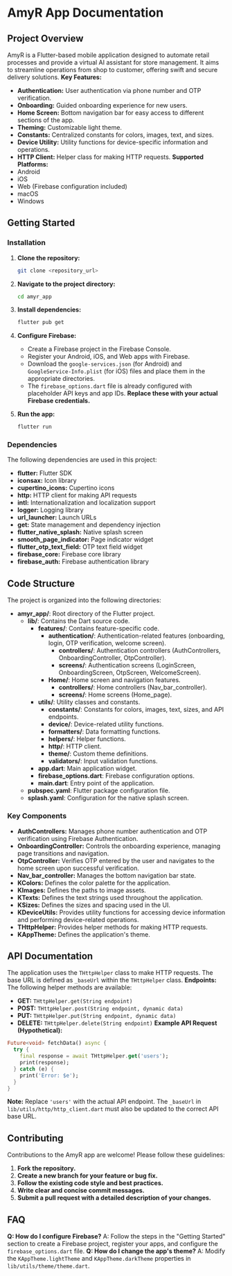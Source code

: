 # AmyR App Documentation
## Project Overview
AmyR is a Flutter-based mobile application designed to automate retail processes and provide a virtual AI assistant for store management. It aims to streamline operations from shop to customer, offering swift and secure delivery solutions.
**Key Features:**
*   **Authentication:** User authentication via phone number and OTP verification.
*   **Onboarding:** Guided onboarding experience for new users.
*   **Home Screen:** Bottom navigation bar for easy access to different sections of the app.
*   **Theming:** Customizable light theme.
*   **Constants:** Centralized constants for colors, images, text, and sizes.
*   **Device Utility:** Utility functions for device-specific information and operations.
*   **HTTP Client:** Helper class for making HTTP requests.
**Supported Platforms:**
*   Android
*   iOS
*   Web (Firebase configuration included)
*   macOS
*   Windows
## Getting Started
### Installation
1.  **Clone the repository:**
    ```bash
    git clone <repository_url>
    ```
    
2.  **Navigate to the project directory:**
    ```bash
    cd amyr_app
    ```
    
3.  **Install dependencies:**
    ```bash
    flutter pub get
    ```
    
4.  **Configure Firebase:**
    *   Create a Firebase project in the Firebase Console.
    *   Register your Android, iOS, and Web apps with Firebase.
    *   Download the `google-services.json` (for Android) and `GoogleService-Info.plist` (for iOS) files and place them in the appropriate directories.
    *   The `firebase_options.dart` file is already configured with placeholder API keys and app IDs.  **Replace these with your actual Firebase credentials.**
5.  **Run the app:**
    ```bash
    flutter run
    ```
    
### Dependencies
The following dependencies are used in this project:
*   **flutter:** Flutter SDK
*   **iconsax:** Icon library
*   **cupertino\_icons:** Cupertino icons
*   **http:** HTTP client for making API requests
*   **intl:** Internationalization and localization support
*   **logger:** Logging library
*   **url\_launcher:** Launch URLs
*   **get:** State management and dependency injection
*   **flutter\_native\_splash:** Native splash screen
*   **smooth\_page\_indicator:** Page indicator widget
*   **flutter\_otp\_text\_field:** OTP text field widget
*   **firebase\_core:** Firebase core library
*   **firebase\_auth:** Firebase authentication library
## Code Structure
The project is organized into the following directories:
*   **amyr\_app/**: Root directory of the Flutter project.
    *   **lib/**: Contains the Dart source code.
        *   **features/**: Contains feature-specific code.
            *   **authentication/**: Authentication-related features (onboarding, login, OTP verification, welcome screen).
                *   **controllers/**: Authentication controllers (AuthControllers, OnboardingController, OtpController).
                *   **screens/**: Authentication screens (LoginScreen, OnboardingScreen, OtpScreen, WelcomeScreen).
            *   **Home/**: Home screen and navigation features.
                *   **controllers/**: Home controllers (Nav\_bar\_controller).
                *   **screens/**: Home screens (Home\_page).
        *   **utils/**: Utility classes and constants.
            *   **constants/**: Constants for colors, images, text, sizes, and API endpoints.
            *   **device/**: Device-related utility functions.
            *   **formatters/**: Data formatting functions.
            *   **helpers/**: Helper functions.
            *   **http/**: HTTP client.
            *   **theme/**: Custom theme definitions.
            *   **validators/**: Input validation functions.
        *   **app.dart**: Main application widget.
        *   **firebase\_options.dart**: Firebase configuration options.
        *   **main.dart**: Entry point of the application.
    *   **pubspec.yaml**: Flutter package configuration file.
    *   **splash.yaml**: Configuration for the native splash screen.
### Key Components
*   **AuthControllers:** Manages phone number authentication and OTP verification using Firebase Authentication.
*   **OnboardingController:** Controls the onboarding experience, managing page transitions and navigation.
*   **OtpController:** Verifies OTP entered by the user and navigates to the home screen upon successful verification.
*   **Nav\_bar\_controller:** Manages the bottom navigation bar state.
*   **KColors:** Defines the color palette for the application.
*   **KImages:** Defines the paths to image assets.
*   **KTexts:** Defines the text strings used throughout the application.
*   **KSizes:** Defines the sizes and spacing used in the UI.
*   **KDeviceUtils:** Provides utility functions for accessing device information and performing device-related operations.
*   **THttpHelper:** Provides helper methods for making HTTP requests.
*   **KAppTheme:** Defines the application's theme.
## API Documentation
The application uses the `THttpHelper` class to make HTTP requests.  The base URL is defined as `_baseUrl` within the `THttpHelper` class.
**Endpoints:**
The following helper methods are available:
*   **GET:** `THttpHelper.get(String endpoint)`
*   **POST:** `THttpHelper.post(String endpoint, dynamic data)`
*   **PUT:** `THttpHelper.put(String endpoint, dynamic data)`
*   **DELETE:** `THttpHelper.delete(String endpoint)`
**Example API Request (Hypothetical):**
```dart
Future<void> fetchData() async {
  try {
    final response = await THttpHelper.get('users');
    print(response);
  } catch (e) {
    print('Error: $e');
  }
}
```
**Note:** Replace `'users'` with the actual API endpoint. The `_baseUrl` in `lib/utils/http/http_client.dart` must also be updated to the correct API base URL.
## Contributing
Contributions to the AmyR app are welcome! Please follow these guidelines:
1.  **Fork the repository.**
2.  **Create a new branch for your feature or bug fix.**
3.  **Follow the existing code style and best practices.**
4.  **Write clear and concise commit messages.**
5.  **Submit a pull request with a detailed description of your changes.**
## FAQ
**Q: How do I configure Firebase?**
A: Follow the steps in the "Getting Started" section to create a Firebase project, register your apps, and configure the `firebase_options.dart` file.
**Q: How do I change the app's theme?**
A: Modify the `KAppTheme.lightTheme` and `KAppTheme.darkTheme` properties in `lib/utils/theme/theme.dart`.

